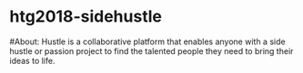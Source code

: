 # htg2018-sidehustle
#About: Hustle is a collaborative platform that enables anyone with a side hustle or passion project to find the talented people they need to bring their ideas to life.